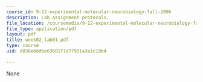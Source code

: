 ```yaml
---
course_id: 9-12-experimental-molecular-neurobiology-fall-2006
description: Lab assignment protocols.
file_location: /coursemedia/9-12-experimental-molecular-neurobiology-fall-2006/d038e66dbe63681f1d77931a3a1c19b4_week02_lab01.pdf
file_type: application/pdf
layout: pdf
title: week02_lab01.pdf
type: course
uid: d038e66dbe63681f1d77931a3a1c19b4

---
```

None